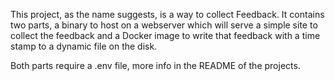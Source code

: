 This project, as the name suggests, is a way to collect Feedback.
It contains two parts,
a binary to host on a webserver which will serve a simple site to collect the feedback
and a Docker image to write that feedback with a time stamp to a dynamic file on the disk.

Both parts require a .env file, more info in the README of the projects.
